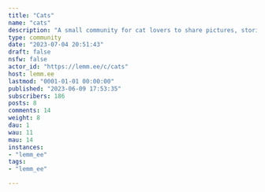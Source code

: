 ```yaml
---
title: "Cats" 
name: "cats"
description: "A small community for cat lovers to share pictures, stories, and other feline-related advice.**Rules**- Be respectful- Keep it relevant- Original content only- No advertising"
type: community
date: "2023-07-04 20:51:43"
draft: false
nsfw: false
actor_id: "https://lemm.ee/c/cats"
host: lemm.ee
lastmod: "0001-01-01 00:00:00"
published: "2023-06-09 17:53:35"
subscribers: 186
posts: 8
comments: 14
weight: 8
dau: 1
wau: 11
mau: 14
instances:
- "lemm_ee"
tags: 
- "lemm_ee"

---
```

